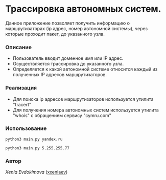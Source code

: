 # Трассировка автономных систем.
Данное приложение позволяет получить информацию о маршрутизаторах (ip адрес, номер автономной системы), через которые проходит пакет, до указанного узла.

### Описание
* Пользователь вводит доменное имя или IP адрес. 
* Осуществляется трассировка до указанного узла.
* Определяется к какой автономной системе относится каждый из полученных IP адресов  маршрутизаторов. 

### Реализация

* Для поиска ip адресов маршрутизаторов используется утилита "tracert"
* Для получения номера автономных систем используется утилита "whois" с обращением сервису "cymru.com"

### Использование 

`python3 main.py yandex.ru`

`python3 main.py 5.255.255.77`

### Автор 
*Xenia Evdokimova* ([xxeniaev](https://github.com/xxeniaev))
